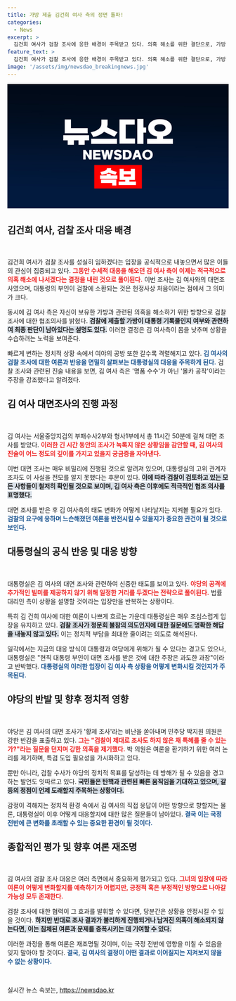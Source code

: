 ```yaml
---
title: 가방 제출 김건희 여사 측의 정면 돌파!
categories:
  - News
excerpt: >
  김건희 여사가 검찰 조사에 응한 배경이 주목받고 있다. 의혹 해소를 위한 결단으로, 가방 증거 제출과 대면 조사에 적극 협조하겠다는 입장을 밝혔다. 대통령실은 여론을 지켜보며 신중한 대응을 고려 중이다.
feature_text: >
  김건희 여사가 검찰 조사에 응한 배경이 주목받고 있다. 의혹 해소를 위한 결단으로, 가방 증거 제출과 대면 조사에 적극 협조하겠다는 입장을 밝혔다. 대통령실은 여론을 지켜보며 신중한 대응을 고려 중이다.
image: '/assets/img/newsdao_breakingnews.jpg'
---
```


<p><img src="/assets/img/newsdao_breakingnews.jpg" alt="ontimetimes 속보" /></p>

<h2 data-ke-size="size26">김건희 여사, 검찰 조사 대응 배경</h2>

<p data-ke-size="size16">&nbsp;</p>

<p>김건희 여사가 검찰 조사를 성실히 임하겠다는 입장을 공식적으로 내놓으면서 많은 이들의 관심이 집중되고 있다. <b><span style="color: #ee2323;">그동안 수세적 대응을 해오던 김 여사 측이 이제는 적극적으로 의혹 해소에 나서겠다는 결정을 내린 것으로 풀이된다.</span></b> 이번 조사는 김 여사와의 대면조사였으며, 대통령의 부인이 검찰에 소환되는 것은 헌정사상 처음이라는 점에서 그 의미가 크다. </p>

<p>동시에 김 여사 측은 자신이 보유한 가방과 관련된 의혹을 해소하기 위한 방향으로 검찰 조사에 대한 협조의사를 밝혔다. <b><span style="background-color: #21538527;">검찰에 제출할 가방이 대통령 기록물인지 여부와 관련하여 최종 판단이 남아있다는 설명도 있다.</span></b> 이러한 결정은 김 여사측이 몸을 낮추며 상황을 수습하려는 노력을 보여준다. </p>

<p>빠르게 변하는 정치적 상황 속에서 여야의 공방 또한 갈수록 격렬해지고 있다. <b><span style="color: #1a5490;">김 여사의 검찰 조사에 대한 여론과 반응을 면밀히 살펴보는 대통령실의 대응을 주목하게 된다.</span></b> 검찰 조사와 관련된 진술 내용을 보면, 김 여사 측은 '명품 수수'가 아닌 '몰카 공작'이라는 주장을 강조했다고 알려졌다.</p>

<h2 data-ke-size="size26">김 여사 대면조사의 진행 과정</h2>

<p data-ke-size="size16">&nbsp;</p>

<p>김 여사는 서울중앙지검의 부패수사2부와 형사1부에서 총 11시간 50분에 걸쳐 대면 조사를 받았다. <b><span style="color: #ee2323;">이러한 긴 시간 동안의 조사가 녹록지 않은 상황임을 감안할 때, 김 여사의 진술이 어느 정도의 깊이를 가지고 있을지 궁금증을 자아낸다.</span></b> </p>

<p>이번 대면 조사는 매우 비밀리에 진행된 것으로 알려져 있으며, 대통령실의 고위 관계자조차도 이 사실을 전모를 알지 못했다는 후문이 있다. <b><span style="background-color: #21538527;">이에 따라 검찰이 검토하고 있는 모든 사항들이 철저히 확인될 것으로 보이며, 김 여사 측은 이후에도 적극적인 협조 의사를 표명했다.</span></b></p>

<p>대면 조사를 받은 후 김 여사측의 태도 변화가 어떻게 나타날지는 지켜볼 필요가 있다. <b><span style="color: #1a5490;">검찰의 요구에 응하며 느슨해졌던 여론을 반전시킬 수 있을지가 중요한 관건이 될 것으로 보인다.</span></b></p>

<h2 data-ke-size="size26">대통령실의 공식 반응 및 대응 방향</h2>

<p data-ke-size="size16">&nbsp;</p>

<p>대통령실은 김 여사의 대면 조사와 관련하여 신중한 태도를 보이고 있다. <b><span style="color: #ee2323;">야당의 공격에 추가적인 빌미를 제공하지 않기 위해 일정한 거리를 두겠다는 전략으로 풀이된다.</span></b> 법률 대리인 측이 상황을 설명할 것이라는 입장만을 반복하는 상황이다. </p>

<p>특히 김 건희 여사에 대한 여론이 나쁘게 흐르는 가운데 대통령실은 매우 조심스럽게 입장을 유지하고 있다. <b><span style="background-color: #21538527;">검찰 조사가 청문회 불참의 의도인지에 대한 질문에도 명확한 해답을 내놓지 않고 있다.</span></b> 이는 정치적 부담을 최대한 줄이려는 의도로 해석된다. </p>

<p>일각에서는 지금의 대응 방식이 대통령과 여당에게 위해가 될 수 있다는 경고도 있으나, 대통령실은 "현직 대통령 부인이 대면 조사를 받은 것에 대한 주장은 과도한 과장"이라고 반박했다. <b><span style="color: #1a5490;">대통령실의 이러한 입장이 김 여사 측 상황을 어떻게 변화시킬 것인지가 주목된다.</span></b></p>

<h2 data-ke-size="size26">야당의 반발 및 향후 정치적 영향</h2>

<p data-ke-size="size16">&nbsp;</p>

<p>야당은 김 여사의 대면 조사가 '황제 조사'라는 비난을 쏟아내며 민주당 박지원 의원은 강한 반감을 표출하고 있다. <b><span style="color: #ee2323;">그는 "검찰이 제대로 조사도 하지 않은 채 특혜를 줄 수 있는가?"라는 질문을 던지며 강한 의혹을 제기했다.</span></b> 박 의원은 여론을 환기하기 위한 여러 논리를 제기하며, 특검 도입 필요성을 가시화하고 있다. </p>

<p>뿐만 아니라, 검찰 수사가 야당의 정치적 목표를 달성하는 데 방해가 될 수 있음을 경고하는 발언도 잇따르고 있다. <b><span style="background-color: #21538527;">국민들은 탄핵과 관련된 빠른 움직임을 기대하고 있으며, 갈등의 정점이 언제 도래할지 주목하는 상황이다.</span></b> </p>

<p>감정이 격해지는 정치적 환경 속에서 김 여사의 직접 응답이 어떤 방향으로 향할지는 물론, 대통령실이 이후 어떻게 대응할지에 대한 많은 질문들이 남아있다. <b><span style="color: #1a5490;">결국 이는 국정 전반에 큰 변화를 초래할 수 있는 중요한 환경이 될 것이다.</span></b></p>

<h2 data-ke-size="size26">종합적인 평가 및 향후 여론 재조명</h2>

<p data-ke-size="size16">&nbsp;</p>

<p>김 여사의 검찰 조사 대응은 여러 측면에서 중요하게 평가되고 있다. <b><span style="color: #ee2323;">그녀의 입장에 따라 여론이 어떻게 변화할지를 예측하기가 어렵지만, 긍정적 혹은 부정적인 방향으로 나아갈 가능성 모두 존재한다.</span></b> </p>

<p>검찰 조사에 대한 협력이 그 효과를 발휘할 수 있다면, 당분간은 상황을 안정시킬 수 있을 것이다. <b><span style="background-color: #21538527;">하지만 반대로 조사 결과가 불리하게 진행되거나 남겨진 의혹이 해소되지 않는다면, 이는 침체된 여론과 문제를 증폭시키는 데 기여할 수 있다.</span></b> </p>

<p>이러한 과정을 통해 여론은 재조명될 것이며, 이는 국정 전반에 영향을 미칠 수 있음을 잊지 말아야 할 것이다. <b><span style="color: #1a5490;">결국, 김 여사의 결정이 어떤 결과로 이어질지는 지켜보지 않을 수 없는 상황이다.</span></b> </p>

<p data-ke-size="size16">&nbsp;</p>
실시간 뉴스 속보는, <a href="https://newsdao.kr" rel="dofollow">https://newsdao.kr</a>


